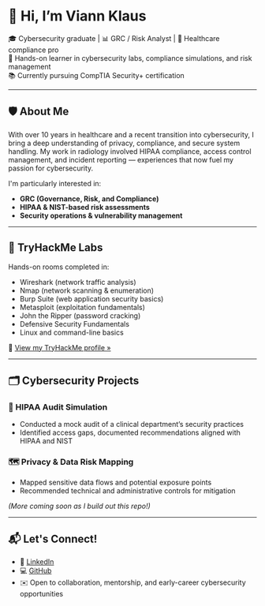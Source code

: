 # 👋 Hi, I’m Viann Klaus

🎓 Cybersecurity graduate | 📊  GRC / Risk Analyst | 🏥 Healthcare compliance pro  
🔐 Hands-on learner in cybersecurity labs, compliance simulations, and risk management  
📚 Currently pursuing CompTIA Security+ certification  

---

## 🛡️ About Me

With over 10 years in healthcare and a recent transition into cybersecurity, I bring a deep understanding of privacy, compliance, and secure system handling. My work in radiology involved HIPAA compliance, access control management, and incident reporting — experiences that now fuel my passion for cybersecurity.

I'm particularly interested in:
- **GRC (Governance, Risk, and Compliance)**
- **HIPAA & NIST-based risk assessments**
- **Security operations & vulnerability management**

---

## 🧪 TryHackMe Labs

Hands-on rooms completed in:
- Wireshark (network traffic analysis)
- Nmap (network scanning & enumeration)
- Burp Suite (web application security basics)
- Metasploit (exploitation fundamentals)
- John the Ripper (password cracking)
- Defensive Security Fundamentals
- Linux and command-line basics

📎 [View my TryHackMe profile »](https://tryhackme.com/p/viannmarie1)

---

## 🗂️ Cybersecurity Projects

### 📝 HIPAA Audit Simulation  
- Conducted a mock audit of a clinical department’s security practices  
- Identified access gaps, documented recommendations aligned with HIPAA and NIST  

### 🗺️ Privacy & Data Risk Mapping  
- Mapped sensitive data flows and potential exposure points  
- Recommended technical and administrative controls for mitigation  

*(More coming soon as I build out this repo!)*

---

## 📬 Let's Connect!

- 🔗 [LinkedIn](https://www.linkedin.com/in/viann-klaus)
- 💻 [GitHub](https://github.com/vklaus1227)
- ✉️ Open to collaboration, mentorship, and early-career cybersecurity opportunities

